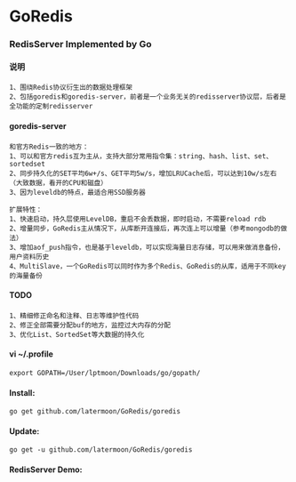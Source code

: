 GoRedis
=======

### RedisServer Implemented by Go
#### 说明
	1、围绕Redis协议衍生出的数据处理框架
	2、包括goredis和goredis-server，前者是一个业务无关的redisserver协议层，后者是全功能的定制redisserver

#### goredis-server
	和官方Redis一致的地方：
	1、可以和官方redis互为主从，支持大部分常用指令集：string、hash、list、set、sortedset
	2、同步持久化的SET平均6w+/s、GET平均5w/s，增加LRUCache后，可以达到10w/s左右（大致数据，看开的CPU和磁盘）
	3、因为leveldb的特点，最适合用SSD服务器

	扩展特性：
	1、快速启动，持久层使用LevelDB，重启不会丢数据，即时启动，不需要reload rdb
	2、增量同步，GoRedis主从情况下，从库断开连接后，再次连上可以增量（参考mongodb的做法）
	3、增加aof_push指令，也是基于leveldb，可以实现海量日志存储，可以用来做消息备份，用户资料历史
	4、MultiSlave，一个GoRedis可以同时作为多个Redis、GoRedis的从库，适用于不同key的海量备份

#### TODO
	1、精细修正命名和注释、日志等维护性代码
	2、修正全部需要分配buf的地方，监控过大内存的分配
	3、优化List、SortedSet等大数据的持久化

#### vi ~/.profile 

	export GOPATH=/User/lptmoon/Downloads/go/gopath/

#### Install:

	go get github.com/latermoon/GoRedis/goredis

#### Update:

	go get -u github.com/latermoon/GoRedis/goredis

#### RedisServer Demo:


